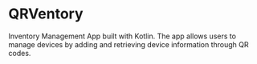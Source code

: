 # QRVentory
Inventory Management App built with Kotlin. The app allows users to manage devices by adding and retrieving device information through QR codes. 
